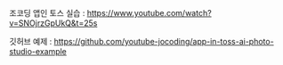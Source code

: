 조코딩 앱인 토스 실습 : https://www.youtube.com/watch?v=SNOjrzGpUkQ&t=25s

깃허브 예제 : https://github.com/youtube-jocoding/app-in-toss-ai-photo-studio-example
